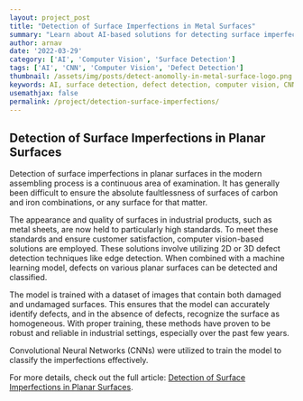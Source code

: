 ```yaml
---
layout: project_post
title: "Detection of Surface Imperfections in Metal Surfaces"
summary: "Learn about AI-based solutions for detecting surface imperfections in modern assembly processes."
author: arnav
date: '2022-03-29'
category: ['AI', 'Computer Vision', 'Surface Detection']
tags: ['AI', 'CNN', 'Computer Vision', 'Defect Detection']
thumbnail: /assets/img/posts/detect-anomolly-in-metal-surface-logo.png
keywords: AI, surface detection, defect detection, computer vision, CNN, machine learning
usemathjax: false
permalink: /project/detection-surface-imperfections/
---
```


## Detection of Surface Imperfections in Planar Surfaces

Detection of surface imperfections in planar surfaces in the modern assembling process is a continuous area of examination. It has generally been difficult to ensure the absolute faultlessness of surfaces of carbon and iron combinations, or any surface for that matter.

The appearance and quality of surfaces in industrial products, such as metal sheets, are now held to particularly high standards. To meet these standards and ensure customer satisfaction, computer vision-based solutions are employed. These solutions involve utilizing 2D or 3D defect detection techniques like edge detection. When combined with a machine learning model, defects on various planar surfaces can be detected and classified.

The model is trained with a dataset of images that contain both damaged and undamaged surfaces. This ensures that the model can accurately identify defects, and in the absence of defects, recognize the surface as homogeneous. With proper training, these methods have proven to be robust and reliable in industrial settings, especially over the past few years.

Convolutional Neural Networks (CNNs) were utilized to train the model to classify the imperfections effectively.

For more details, check out the full article: [Detection of Surface Imperfections in Planar Surfaces](https://www.scientific.net/AST.124.156).

